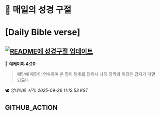 # 🙏 매일의 성경 구절
# [Daily Bible verse]
## [![README에 성경구절 업데이트](https://github.com/DONGSUKA/first_test/actions/workflows/update-readme-bible.yml/badge.svg)](https://github.com/DONGSUKA/first_test/actions/workflows/update-readme-bible.yml)
<!-- START_BIBLE_VERSE -->
📖 **예레미야 4:20**
> 패망에 패망이 연속하여 온 땅이 탈취를 당하니 나의 장막과 휘장은 갑자기 파멸되도다

🕊️ _업데이트 시각: 2025-09-26 11:12:53 KST_
  <!-- END_BIBLE_VERSE -->
## GITHUB_ACTION

